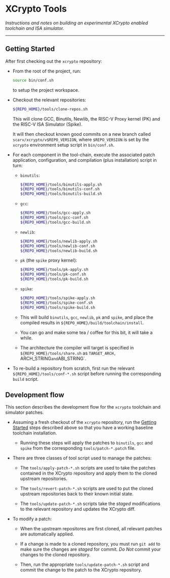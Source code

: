 
# XCrypto Tools

*Instructions and notes on building an experimental XCrypto enabled
toolchain and ISA simulator.*

---

## Getting Started

After first checking out the `xcrypto` repository:

- From the root of the project, run:
  ```sh
  source bin/conf.sh
  ```
  to setup the project workspace.

- Checkout the relevant repositories:
    ```sh
    ${REPO_HOME}/tools/clone-repos.sh
    ```
    This will clone GCC, Binutils, Newlib, the RISC-V Proxy kernel (PK)
    and the RISC-V ISA Simulator (Spike).

    It will then checkout known good commits on a new branch
    called `scarv/xcrypto/v$REPO_VERSION`, where `$REPO_VERSION` is set
    by the `xcrypto` environment setup script in `bin/conf.sh`.

- For each component in the tool-chain, execute the associated
  patch application, 
  configuration, 
  and 
  compilation (plus installation)
  script in turn:

  - `binutils`:

    ```sh
    ${REPO_HOME}/tools/binutils-apply.sh
    ${REPO_HOME}/tools/binutils-conf.sh
    ${REPO_HOME}/tools/binutils-build.sh
    ```

  - `gcc`:

    ```sh
    ${REPO_HOME}/tools/gcc-apply.sh
    ${REPO_HOME}/tools/gcc-conf.sh
    ${REPO_HOME}/tools/gcc-build.sh
    ```

  - `newlib`:

    ```sh
    ${REPO_HOME}/tools/newlib-apply.sh
    ${REPO_HOME}/tools/newlib-conf.sh
    ${REPO_HOME}/tools/newlib-build.sh
    ```

  - `pk` (the `spike` proxy kernel):

    ```sh
    ${REPO_HOME}/tools/pk-apply.sh
    ${REPO_HOME}/tools/pk-conf.sh
    ${REPO_HOME}/tools/pk-build.sh
    ``` 

  - `spike`:

    ```sh
    ${REPO_HOME}/tools/spike-apply.sh
    ${REPO_HOME}/tools/spike-conf.sh
    ${REPO_HOME}/tools/spike-build.sh
    ``` 




   - This will build `binutils`, `gcc`, `newlib`, `pk` and `spike`,
     and place the compiled results in `${REPO_HOME}/build/toolchain/install`.

   - You can go and make some tea / coffee for this bit, it will take a while.

   - The architecture the compiler will target is specified
     in `${REPO_HOME}/tools/share.sh` as
     `TARGET_ARCH, `ARCH_STRING` and `ABI_STRING`.

- To re-build a repository from scratch, first run the relevant
  `${REPO_HOME}/tools/conf-*.sh` script before running the corresponding
  `build` script.


## Development flow

This section describes the development flow for the `xcrypto`
toolchain and simulator patches.

- Assuming a fresh checkout of the `xcrypto` repository,
  run the [Getting Started](#Getting-Started) steps described above so that
  you have a working baseline toolchain installation.

  - Running these steps will apply the patches to `binutils`, `gcc` and
    `spike` from the corresponding `tools/patch-*.patch` file.

- There are three classes of tool script used to manage the patches:

  - The `tools/apply-patch-*.sh` scripts are used to take the patches
    contained in the XCrypto repository and apply them to the cloned
    upstream repositories.

  - The `tools/revert-patch-*.sh` scripts are used to put the cloned
    upstream repositories back to their known initial state.

  - The `tools/update-patch-*.sh` scripts take the *staged* modifications
    to the relevant repository and updates the XCrypto diff.

- To modify a patch:

  - When the upstream repositores are first cloned, all relevant patches
    are automatically applied.

  - If a change is made to a cloned repository, you must run `git add` to
    make sure the changes are *staged* for commit.
    *Do Not* commit your changes to the cloned repository.

  - Then, run the appropriate `tools/update-patch-*.sh` script and
    commit the change to the patch to the XCrypto repository.
